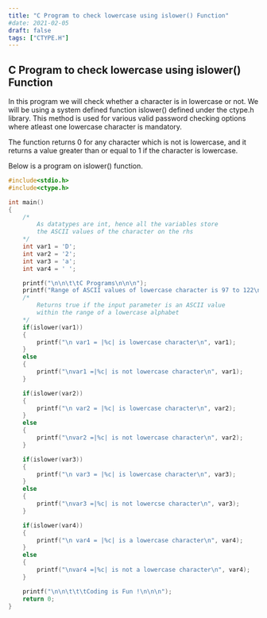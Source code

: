 ```yaml
---
title: "C Program to check lowercase using islower() Function"
#date: 2021-02-05
draft: false
tags: ["CTYPE.H"]
---
```


## C Program to check lowercase using islower() Function

In this program we will check whether a character is in lowercase or not. We will be using a system defined function islower() defined under the ctype.h library. This method is used for various valid password checking options where atleast one lowercase character is mandatory.

The function returns 0 for any character which is not is lowercase, and it returns a value greater than or equal to 1 if the character is lowercase.

Below is a program on islower() function.

```c
#include<stdio.h>
#include<ctype.h>

int main()
{
    /*
        As datatypes are int, hence all the variables store
        the ASCII values of the character on the rhs
    */
    int var1 = 'D';
    int var2 = '2';
    int var3 = 'a';
    int var4 = ' ';

    printf("\n\n\t\tC Programs\n\n\n");
    printf("Range of ASCII values of lowercase character is 97 to 122\n\n");
    /*
        Returns true if the input parameter is an ASCII value
        within the range of a lowercase alphabet
    */
    if(islower(var1))
    {
        printf("\n var1 = |%c| is lowercase character\n", var1);
    }
    else
    {
        printf("\nvar1 =|%c| is not lowercase character\n", var1);
    }

    if(islower(var2))
    {
        printf("\n var2 = |%c| is lowercase character\n", var2);
    }
    else
    {
        printf("\nvar2 =|%c| is not lowercase character\n", var2);
    }

    if(islower(var3))
    {
        printf("\n var3 = |%c| is lowercase character\n", var3);
    }
    else
    {
        printf("\nvar3 =|%c| is not lowercse character\n", var3);
    }

    if(islower(var4))
    {
        printf("\n var4 = |%c| is a lowercase character\n", var4);
    }
    else
    {
        printf("\nvar4 =|%c| is not a lowercase character\n", var4);
    }

    printf("\n\n\t\t\tCoding is Fun !\n\n\n");
    return 0;
}
```

